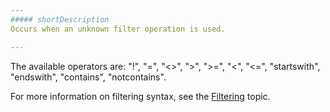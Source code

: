 ```yaml
---
##### shortDescription
Occurs when an unknown filter operation is used.

---
```

The available operators are: "!", "=", "<>", ">", ">=", "<", "<=", "startswith", "endswith", "contains", "notcontains".

For more information on filtering syntax, see the [Filtering](/concepts/30%20Data%20Layer/5%20Data%20Layer/2%20Reading%20Data/15%20Filtering '/Documentation/Guide/Data_Layer/Data_Layer/#Reading_Data/Filtering') topic.
